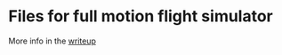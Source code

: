 # Files for full motion flight simulator

More info in the [writeup](https://docs.google.com/document/d/1fqDZfAa32tO2J5NZGfjb0ZbnK4ISqg17wzGTK2jIhwI/edit?usp=sharing)